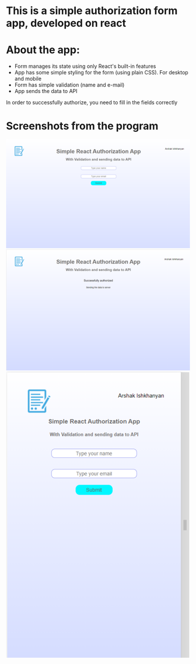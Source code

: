 # This is a simple authorization form app, developed on react

# About the app:
- Form manages its state using only React's built-in features
- App has some simple styling for the form (using plain CSS). For desktop and mobile
- Form has simple validation (name and e-mail)
- App sends the data to API

In order to successfully authorize, you need to fill in the fields correctly

# Screenshots from the program

![image1](https://github.com/arshak0/react-form/blob/master/public/screenshots%20from%20app/Screenshot_1.png)
![image2](https://github.com/arshak0/react-form/blob/master/public/screenshots%20from%20app/Screenshot_2.png)
![image2](https://github.com/arshak0/react-form/blob/master/public/screenshots%20from%20app/Screenshot_3.png)
